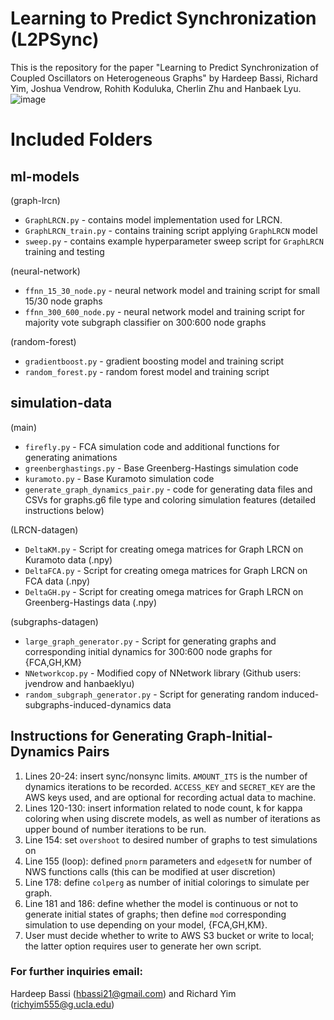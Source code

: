 # Learning to Predict Synchronization (L2PSync)

This is the repository for the paper "Learning to Predict Synchronization of
Coupled Oscillators on Heterogeneous Graphs" by Hardeep Bassi, Richard Yim, Joshua Vendrow, Rohith Koduluka, Cherlin Zhu and Hanbaek Lyu.
![image](https://user-images.githubusercontent.com/59981298/103162146-887afb80-47a1-11eb-8230-8a72291306b7.png)


# Included Folders 

## ml-models

(graph-lrcn)
- `GraphLRCN.py` - contains model implementation used for LRCN.
- `GraphLRCN_train.py` - contains training script applying `GraphLRCN` model
- `sweep.py` - contains example hyperparameter sweep script for `GraphLRCN`
  training and testing

(neural-network)
- `ffnn_15_30_node.py` - neural network model and training script for small
  15/30 node graphs
- `ffnn_300_600_node.py` - neural network model and training script for
  majority vote subgraph classifier on 300:600 node graphs

(random-forest)
- `gradientboost.py` - gradient boosting model and training script
- `random_forest.py` - random forest model and training script

## simulation-data

(main)
- `firefly.py` - FCA simulation code and additional functions for generating
  animations
- `greenberghastings.py` - Base Greenberg-Hastings simulation code 
- `kuramoto.py` - Base Kuramoto simulation code
- `generate_graph_dynamics_pair.py` - code for generating data files and CSVs
  for graphs.g6 file type and coloring simulation features (detailed
instructions below)

(LRCN-datagen)
- `DeltaKM.py` - Script for creating omega matrices for Graph LRCN on Kuramoto data
  (.npy)
- `DeltaFCA.py` - Script for creating omega matrices for Graph LRCN on FCA data (.npy)
- `DeltaGH.py` - Script for creating omega matrices for Graph LRCN on Greenberg-Hastings data
  (.npy)

(subgraphs-datagen)
- `large_graph_generator.py` - Script for generating graphs and corresponding
  initial dynamics for 300:600 node graphs for {FCA,GH,KM}
- `NNetworkcop.py` - Modified copy of NNetwork library (Github users: jvendrow and
  hanbaeklyu)
- `random_subgraph_generator.py` - Script for generating random
  induced-subgraphs-induced-dynamics data

## Instructions for Generating Graph-Initial-Dynamics Pairs

1. Lines 20-24: insert sync/nonsync limits. `AMOUNT_ITS` is the number of
   dynamics iterations to be recorded. `ACCESS_KEY` and `SECRET_KEY` are the AWS
keys used, and are optional for recording actual data to machine.
2. Lines 120-130: insert information related to node count, k for kappa coloring
   when using discrete models, as well as number of iterations as upper bound of
number iterations to be run. 
3. Line 154: set `overshoot` to desired number of graphs to test simulations on
4. Line 155 (loop): defined `pnorm` parameters and `edgesetN` for number of NWS
   functions calls (this can be modified at user discretion)
5. Line 178: define `colperg` as number of initial colorings to simulate per
   graph.
6. Line 181 and 186: define whether the model is continuous or not to generate
   initial states of graphs; then define `mod` corresponding simulation to use
depending on your model, {FCA,GH,KM}.
7. User must decide whether to write to AWS S3 bucket or write to local; the
   latter option requires user to generate her own script.

### For further inquiries email:
Hardeep Bassi (hbassi21@gmail.com) and Richard Yim (richyim555@g.ucla.edu)
